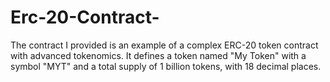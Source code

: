 # Erc-20-Contract-
The contract I provided is an example of a complex ERC-20 token contract with advanced tokenomics. It defines a token named "My Token" with a symbol "MYT" and a total supply of 1 billion tokens, with 18 decimal places.
